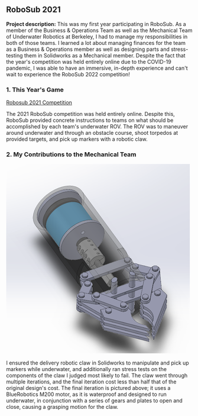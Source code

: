 ## RoboSub 2021

**Project description:** This was my first year participating in RoboSub. As a member of the Business & Operations Team as well as the Mechanical Team of Underwater Robotics at Berkeley, I had to manage my responsibilities in both of those teams. I learned a lot about managing finances for the team as a Business & Operations member as well as designing parts and stress-testing them in Solidworks as a Mechanical member. Despite the fact that the year's competition was held entirely online due to the COVID-19 pandemic, I was able to have an immersive, in-depth experience and can't wait to experience the RoboSub 2022 competition!

### 1. This Year's Game

[Robosub 2021 Competition](https://robosub.org/programs/2021/)

The 2021 RoboSub competition was held entirely online. Despite this, RoboSub provided concrete instructions to teams on what should be accomplished by each team's underwater ROV. The ROV was to maneuver around underwater and through an obstacle course, shoot torpedos at provided targets, and pick up markers with a robotic claw.

### 2. My Contributions to the Mechanical Team

<img src="images/Grappler.png?raw=true">

I ensured the delivery robotic claw in Solidworks to manipulate and pick up markers while underwater, and additionally ran stress tests on the components of the claw I judged most likely to fail. The claw went through multiple iterations, and the final iteration cost less than half that of the original design's cost. The final iteration is pictured above; it uses a BlueRobotics M200 motor, as it is waterproof and designed to run underwater, in conjunction with a series of gears and plates to open and close, causing a grasping motion for the claw.